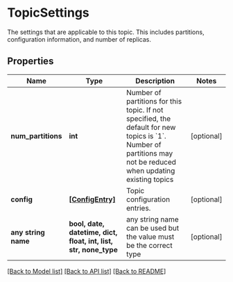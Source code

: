 # TopicSettings

The settings that are applicable to this topic. This includes partitions, configuration information, and number of replicas.

## Properties
Name | Type | Description | Notes
------------ | ------------- | ------------- | -------------
**num_partitions** | **int** | Number of partitions for this topic. If not specified, the default for new topics is &#x60;1&#x60;. Number of partitions may not be reduced when updating existing topics | [optional] 
**config** | [**[ConfigEntry]**](ConfigEntry.md) | Topic configuration entries. | [optional] 
**any string name** | **bool, date, datetime, dict, float, int, list, str, none_type** | any string name can be used but the value must be the correct type | [optional]

[[Back to Model list]](../README.md#documentation-for-models) [[Back to API list]](../README.md#documentation-for-api-endpoints) [[Back to README]](../README.md)


